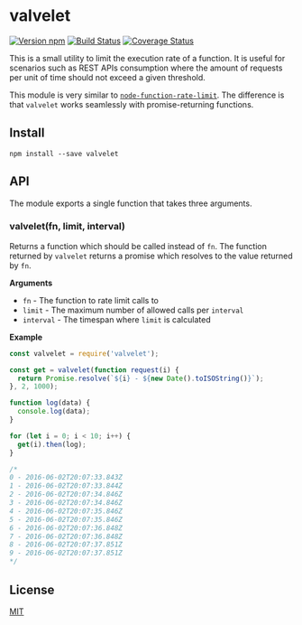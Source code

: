 # valvelet

[![Version npm][npm-valvelet-badge]][npm-valvelet]
[![Build Status][travis-valvelet-badge]][travis-valvelet]
[![Coverage Status][coverage-valvelet-badge]][coverage-valvelet]

This is a small utility to limit the execution rate of a function. It is useful
for scenarios such as REST APIs consumption where the amount of requests per
unit of time should not exceed a given threshold.

This module is very similar to [`node-function-rate-limit`][function-rate-limit].
The difference is that `valvelet` works seamlessly with promise-returning
functions.

## Install

```
npm install --save valvelet
```

## API

The module exports a single function that takes three arguments.

### valvelet(fn, limit, interval)

Returns a function which should be called instead of `fn`. The function returned
by `valvelet` returns a promise which resolves to the value returned by `fn`.

**Arguments**

- `fn` - The function to rate limit calls to
- `limit` - The maximum number of allowed calls per `interval`
- `interval` - The timespan where `limit` is calculated

**Example**

```js
const valvelet = require('valvelet');

const get = valvelet(function request(i) {
  return Promise.resolve(`${i} - ${new Date().toISOString()}`);
}, 2, 1000);

function log(data) {
  console.log(data);
}

for (let i = 0; i < 10; i++) {
  get(i).then(log);
}

/*
0 - 2016-06-02T20:07:33.843Z
1 - 2016-06-02T20:07:33.844Z
2 - 2016-06-02T20:07:34.846Z
3 - 2016-06-02T20:07:34.846Z
4 - 2016-06-02T20:07:35.846Z
5 - 2016-06-02T20:07:35.846Z
6 - 2016-06-02T20:07:36.848Z
7 - 2016-06-02T20:07:36.848Z
8 - 2016-06-02T20:07:37.851Z
9 - 2016-06-02T20:07:37.851Z
*/
```

## License

[MIT](LICENSE)

[npm-valvelet-badge]: https://img.shields.io/npm/v/valvelet.svg
[npm-valvelet]: https://www.npmjs.com/package/valvelet
[travis-valvelet-badge]: https://img.shields.io/travis/lpinca/valvelet/master.svg
[travis-valvelet]: https://travis-ci.org/lpinca/valvelet
[coverage-valvelet-badge]: https://img.shields.io/coveralls/lpinca/valvelet/master.svg
[coverage-valvelet]: https://coveralls.io/r/lpinca/valvelet?branch=master
[function-rate-limit]: https://github.com/wankdanker/node-function-rate-limit
